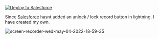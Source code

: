 <a href="https://githubsfdeploy.herokuapp.com">
  <img alt="Deploy to Salesforce"
       src="https://raw.githubusercontent.com/afawcett/githubsfdeploy/master/deploy.png">
</a>

Since [Salesforce]( https://github.com/salesforce ) hasnt added an unlock / lock record button in lightning. I have created my own.

![screen-recorder-wed-may-04-2022-18-59-35](https://user-images.githubusercontent.com/36901822/166838897-0b7eae9e-0881-4594-a247-117f816d19c8.gif)
